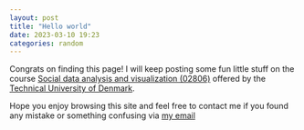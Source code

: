 ```yaml
---
layout: post
title: "Hello world"
date: 2023-03-10 19:23
categories: random
---
```

Congrats on finding this page! I will keep posting some fun little stuff on the course [Social data analysis and visualization (02806)](https://kurser.dtu.dk/course/02806) offered by the [Technical University of Denmark](dtu.dk).

Hope you enjoy browsing this site and feel free to contact me if you found any mistake or something confusing via [my email](s216410@dtu.dk)

